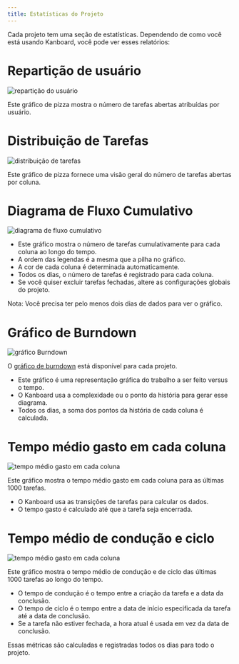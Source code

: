 ```yaml
---
title: Estatísticas do Projeto
---
```


Cada projeto tem uma seção de estatísticas. Dependendo de como você está
usando Kanboard, você pode ver esses relatórios:

Repartição de usuário
=====================

![repartição do usuário](/images/v1/user-repartition.png)

Este gráfico de pizza mostra o número de tarefas abertas atribuídas por
usuário.

Distribuição de Tarefas
=======================

![distribuição de tarefas](/images/v1/task-distribution.png)

Este gráfico de pizza fornece uma visão geral do número de tarefas
abertas por coluna.

Diagrama de Fluxo Cumulativo
============================

![diagrama de fluxo cumulativo](/images/v1/cfd.png)

-   Este gráfico mostra o número de tarefas cumulativamente para cada
    coluna ao longo do tempo.
-   A ordem das legendas é a mesma que a pilha no gráfico.
-   A cor de cada coluna é determinada automaticamente.
-   Todos os dias, o número de tarefas é registrado para cada coluna.
-   Se você quiser excluir tarefas fechadas, altere as configurações
    globais do projeto.

Nota: Você precisa ter pelo menos dois dias de dados para ver o gráfico.

Gráfico de Burndown
===================

![gráfico Burndown](/images/v1/burndown-chart.png)

O [gráfico de burndown](http://en.wikipedia.org/wiki/Burn_down_chart)
está disponível para cada projeto.

-   Este gráfico é uma representação gráfica do trabalho a ser feito
    versus o tempo.
-   O Kanboard usa a complexidade ou o ponto da história para gerar esse
    diagrama.
-   Todos os dias, a soma dos pontos da história de cada coluna é
    calculada.

Tempo médio gasto em cada coluna
================================

![tempo médio gasto em cada coluna](/images/v1/average-time-spent-into-each-column.png)

Este gráfico mostra o tempo médio gasto em cada coluna para as últimas
1000 tarefas.

-   O Kanboard usa as transições de tarefas para calcular os dados.
-   O tempo gasto é calculado até que a tarefa seja encerrada.

Tempo médio de condução e ciclo
===============================

![tempo médio gasto em cada coluna](/images/v1/average-lead-cycle-time.png)

Este gráfico mostra o tempo médio de condução e de ciclo das últimas
1000 tarefas ao longo do tempo.

-   O tempo de condução é o tempo entre a criação da tarefa e a data da
    conclusão.
-   O tempo de ciclo é o tempo entre a data de início especificada da
    tarefa até a data de conclusão.
-   Se a tarefa não estiver fechada, a hora atual é usada em vez da data
    de conclusão.

Essas métricas são calculadas e registradas todos os dias para todo o
projeto.
